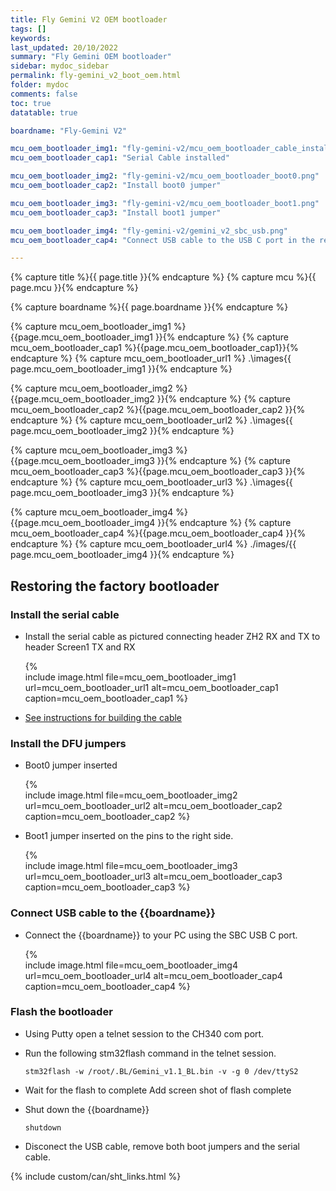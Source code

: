 ```yaml
---
title: Fly Gemini V2 OEM bootloader
tags: []
keywords: 
last_updated: 20/10/2022
summary: "Fly Gemini OEM bootloader"
sidebar: mydoc_sidebar
permalink: fly-gemini_v2_boot_oem.html
folder: mydoc
comments: false
toc: true
datatable: true

boardname: "Fly-Gemini V2" 

mcu_oem_bootloader_img1: "fly-gemini-v2/mcu_oem_bootloader_cable_installed.jpg"
mcu_oem_bootloader_cap1: "Serial Cable installed"

mcu_oem_bootloader_img2: "fly-gemini-v2/mcu_oem_bootloader_boot0.png"
mcu_oem_bootloader_cap2: "Install boot0 jumper"

mcu_oem_bootloader_img3: "fly-gemini-v2/mcu_oem_bootloader_boot1.png"
mcu_oem_bootloader_cap3: "Install boot1 jumper"

mcu_oem_bootloader_img4: "fly-gemini-v2/gemini_v2_sbc_usb.png"
mcu_oem_bootloader_cap4: "Connect USB cable to the USB C port in the red box"

---
```


{% capture title %}{{ page.title }}{% endcapture %}
{% capture mcu %}{{ page.mcu }}{% endcapture %}

{% capture boardname %}{{ page.boardname }}{% endcapture %}

{% capture mcu_oem_bootloader_img1 %}{{page.mcu_oem_bootloader_img1 }}{% endcapture %}
{% capture mcu_oem_bootloader_cap1 %}{{page.mcu_oem_bootloader_cap1}}{% endcapture %}
{% capture mcu_oem_bootloader_url1 %} .\images\{{ page.mcu_oem_bootloader_img1 }}{% endcapture %}

{% capture mcu_oem_bootloader_img2 %}{{page.mcu_oem_bootloader_img2 }}{% endcapture %}
{% capture mcu_oem_bootloader_cap2 %}{{page.mcu_oem_bootloader_cap2 }}{% endcapture %}
{% capture mcu_oem_bootloader_url2 %} .\images\{{ page.mcu_oem_bootloader_img2 }}{% endcapture %}

{% capture mcu_oem_bootloader_img3 %}{{page.mcu_oem_bootloader_img3 }}{% endcapture %}
{% capture mcu_oem_bootloader_cap3 %}{{page.mcu_oem_bootloader_cap3 }}{% endcapture %}
{% capture mcu_oem_bootloader_url3 %} .\images\{{ page.mcu_oem_bootloader_img3 }}{% endcapture %}

{% capture mcu_oem_bootloader_img4 %}{{page.mcu_oem_bootloader_img4 }}{% endcapture %}
{% capture mcu_oem_bootloader_cap4 %}{{page.mcu_oem_bootloader_cap4 }}{% endcapture %}
{% capture mcu_oem_bootloader_url4 %} ./images/{{ page.mcu_oem_bootloader_img4 }}{% endcapture %}

## Restoring the factory bootloader

###  Install the serial cable 

- Install the serial cable as pictured connecting header ZH2 RX and TX to header Screen1 TX and RX

   {%   
   include image.html 
   file=mcu_oem_bootloader_img1
   url=mcu_oem_bootloader_url1
   alt=mcu_oem_bootloader_cap1
   caption=mcu_oem_bootloader_cap1
   %} 

- [See instructions for building the cable](./fly-gemini_v2_boot_serial.html) 

### Install the DFU jumpers

- Boot0 jumper inserted

  {%   
  include image.html 
  file=mcu_oem_bootloader_img2
  url=mcu_oem_bootloader_url2
  alt=mcu_oem_bootloader_cap2
  caption=mcu_oem_bootloader_cap2
  %} 

- Boot1 jumper inserted on the pins to the right side. 

  {%   
  include image.html 
  file=mcu_oem_bootloader_img3
  url=mcu_oem_bootloader_url3
  alt=mcu_oem_bootloader_cap3
  caption=mcu_oem_bootloader_cap3
  %} 

### Connect USB cable to the {{boardname}}

- Connect the {{boardname}} to your PC using the SBC USB C port. 
  
  {%   
  include image.html 
  file=mcu_oem_bootloader_img4
  url=mcu_oem_bootloader_url4
  alt=mcu_oem_bootloader_cap4
  caption=mcu_oem_bootloader_cap4
  %} 

### Flash the bootloader

- Using Putty open a telnet session to the CH340 com port. 
- Run the following stm32flash command in the telnet session. 
  ```
  stm32flash -w /root/.BL/Gemini_v1.1_BL.bin -v -g 0 /dev/ttyS2
  ```
- Wait for the flash to complete
  Add screen shot of flash complete 
  
- Shut down the {{boardname}}
  ```
  shutdown
  ```
- Disconect the USB cable, remove both boot jumpers and the serial cable.     

{% include custom/can/sht_links.html %}